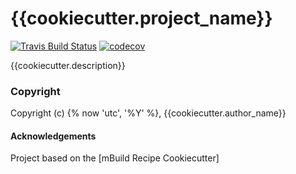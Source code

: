 {{cookiecutter.project_name}}
==============================
[//]: # (Badges)
[![Travis Build Status](https://travis-ci.org/REPLACE_WITH_OWNER_ACCOUNT/{{cookiecutter.project_name}}.svg?branch=master)](https://travis-ci.org/REPLACE_WITH_OWNER_ACCOUNT/{{cookiecutter.project_name}})
[![codecov](https://codecov.io/gh/REPLACE_WITH_OWNER_ACCOUNT/{{cookiecutter.project_name}}/branch/master/graph/badge.svg)](https://codecov.io/gh/REPLACE_WITH_OWNER_ACCOUNT/{{cookiecutter.project_name}}/branch/master)

{{cookiecutter.description}}

### Copyright

Copyright (c) {% now 'utc', '%Y' %}, {{cookiecutter.author_name}}


#### Acknowledgements
 
Project based on the 
[mBuild Recipe Cookiecutter]
